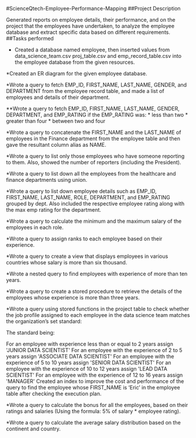 #ScienceQtech-Employee-Performance-Mapping
##Project Description

Generated reports on employee details, their performance, and on the project that the employees have undertaken, to analyze the employee database and extract specific data based on different requirements.
##Tasks performed
* Created a database named employee, then inserted values from data_science_team.csv proj_table.csv and emp_record_table.csv into the employee database from the given resources.

*Created an ER diagram for the given employee database.

*Wrote a query to fetch EMP_ID, FIRST_NAME, LAST_NAME, GENDER, and DEPARTMENT from the employee record table, and made a list of employees and details of their department.

**Wrote a query to fetch EMP_ID, FIRST_NAME, LAST_NAME, GENDER, DEPARTMENT, and EMP_RATING if the EMP_RATING was: * less than two * greater than four * between two and four

*Wrote a query to concatenate the FIRST_NAME and the LAST_NAME of employees in the Finance department from the employee table and then gave the resultant column alias as NAME.

*Wrote a query to list only those employees who have someone reporting to them. Also, showed the number of reporters (including the President).

*Wrote a query to list down all the employees from the healthcare and finance departments using union.

*Wrote a query to list down employee details such as EMP_ID, FIRST_NAME, LAST_NAME, ROLE, DEPARTMENT, and EMP_RATING grouped by dept. Also included the respective employee rating along with the max emp rating for the department.

*Wrote a query to calculate the minimum and the maximum salary of the employees in each role.

*Wrote a query to assign ranks to each employee based on their experience.

*Wrote a query to create a view that displays employees in various countries whose salary is more than six thousand.

*Wrote a nested query to find employees with experience of more than ten years.

*Wrote a query to create a stored procedure to retrieve the details of the employees whose experience is more than three years.

*Wrote a query using stored functions in the project table to check whether the job profile assigned to each employee in the data science team matches the organization’s set standard:

The standard being:

For an employee with experience less than or equal to 2 years assign 'JUNIOR DATA SCIENTIST'
For an employee with the experience of 2 to 5 years assign 'ASSOCIATE DATA SCIENTIST'
For an employee with the experience of 5 to 10 years assign 'SENIOR DATA SCIENTIST'
For an employee with the experience of 10 to 12 years assign 'LEAD DATA SCIENTIST'
For an employee with the experience of 12 to 16 years assign 'MANAGER'
Created an index to improve the cost and performance of the query to find the employee whose FIRST_NAME is ‘Eric’ in the employee table after checking the execution plan.

*Wrote a query to calculate the bonus for all the employees, based on their ratings and salaries (Using the formula: 5% of salary * employee rating).

*Wrote a query to calculate the average salary distribution based on the continent and country.
